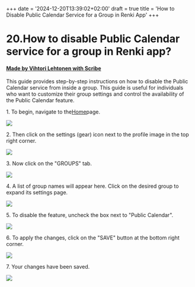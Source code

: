 +++
date = '2024-12-20T13:39:02+02:00'
draft = true
title = 'How to Disable Public Calendar Service for a Group in Renki App'
+++

# 20.How to disable Public Calendar service for a group in Renki app?
#### [Made by Vihtori Lehtonen with Scribe](https://scribehow.com/shared/20How_to_disable_Public_Calendar_service_for_a_group_in_Renki_app__77UWXrchRrGjdkC77jLwYQ)
This guide provides step-by-step instructions on how to disable the Public Calendar service from inside a group. This guide is useful for individuals who want to customize their group settings and control the availability of the Public Calendar feature.

1\. To begin, navigate to the[Home](https://demo.eu.renki.app/)page.

![](https://ajeuwbhvhr.cloudimg.io/colony-recorder.s3.amazonaws.com/files/2024-04-07/7c0b4cec-eef9-4a89-bac2-e6168814ce35/ascreenshot.jpeg?tl_px=0,78&br_px=859,559&force_format=jpeg&q=100&width=860&wat_scale=76&wat=1&wat_opacity=0.7&wat_gravity=northwest&wat_url=https://colony-recorder.s3.us-west-1.amazonaws.com/images/watermarks/FB923C_standard.png&wat_pad=50,212)


2\. Then click on the settings (gear) icon next to the profile image in the top right corner.

![](https://ajeuwbhvhr.cloudimg.io/colony-recorder.s3.amazonaws.com/files/2024-04-07/c69c2703-b1f8-402f-b1d7-ee6683e1ca03/ascreenshot.jpeg?tl_px=1060,0&br_px=1920,480&force_format=jpeg&q=100&width=860&wat_scale=76&wat=1&wat_opacity=0.7&wat_gravity=northwest&wat_url=https://colony-recorder.s3.us-west-1.amazonaws.com/images/watermarks/FB923C_standard.png&wat_pad=702,9)


3\. Now click on the "GROUPS" tab.

![](https://ajeuwbhvhr.cloudimg.io/colony-recorder.s3.amazonaws.com/files/2024-04-07/a8c0fb4a-7a3f-49cd-a2c1-7bc5c2e83979/ascreenshot.jpeg?tl_px=1060,0&br_px=1920,480&force_format=jpeg&q=100&width=860&wat_scale=76&wat=1&wat_opacity=0.7&wat_gravity=northwest&wat_url=https://colony-recorder.s3.us-west-1.amazonaws.com/images/watermarks/FB923C_standard.png&wat_pad=518,90)


4\. A list of group names will appear here. Click on the desired group to expand its settings page.

![](https://ajeuwbhvhr.cloudimg.io/colony-recorder.s3.amazonaws.com/files/2024-04-07/c0271156-b181-496e-82af-7cf51026c41c/ascreenshot.jpeg?tl_px=629,18&br_px=1489,499&force_format=jpeg&q=100&width=860&wat_scale=76&wat=1&wat_opacity=0.7&wat_gravity=northwest&wat_url=https://colony-recorder.s3.us-west-1.amazonaws.com/images/watermarks/FB923C_standard.png&wat_pad=402,212)


5\. To disable the feature, uncheck the box next to "Public Calendar".

![](https://ajeuwbhvhr.cloudimg.io/colony-recorder.s3.amazonaws.com/files/2024-04-07/ec4d9528-c276-470b-bdc3-8eb05b668e29/ascreenshot.jpeg?tl_px=177,288&br_px=1037,769&force_format=jpeg&q=100&width=860&wat_scale=76&wat=1&wat_opacity=0.7&wat_gravity=northwest&wat_url=https://colony-recorder.s3.us-west-1.amazonaws.com/images/watermarks/FB923C_standard.png&wat_pad=402,212)


6\. To apply the changes, click on the "SAVE" button at the bottom right corner.

![](https://ajeuwbhvhr.cloudimg.io/colony-recorder.s3.amazonaws.com/files/2024-04-07/6c2322eb-6678-454f-ba90-024f95662fec/ascreenshot.jpeg?tl_px=773,327&br_px=1920,968&force_format=jpeg&q=100&width=1120.0&wat=1&wat_opacity=0.7&wat_gravity=northwest&wat_url=https://colony-recorder.s3.us-west-1.amazonaws.com/images/watermarks/FB923C_standard.png&wat_pad=869,537)


7\. Your changes have been saved.

![](https://ajeuwbhvhr.cloudimg.io/colony-recorder.s3.amazonaws.com/files/2024-05-08/5c103dff-f84f-4af0-8c32-34c562752afd/screenshot.jpeg?tl_px=420,0&br_px=2140,917&force_format=jpeg&q=100&width=1120.0)